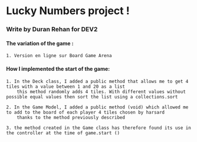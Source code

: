 #   Lucky Numbers project !
###   Write by Duran Rehan for DEV2 




#### The variation of the game :

    1. Version en ligne sur Board Game Arena 

#### How I implemented the start of the game:

    1. In the Deck class, I added a public method that allows me to get 4 tiles with a value between 1 and 20 as a list
        this method randomly adds 4 tiles. With different values ​​without possible equal values then sort the list using a collections.sort
    
    2. In the Game Model, I added a public method (void) which allowed me to add to the board of each player 4 tiles chosen by harsard 
        thanks to the method previously described

    3. the method created in the Game class has therefore found its use in the controller at the time of game.start ()

